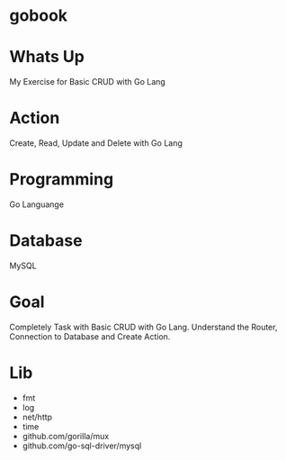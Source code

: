 # gobook

# Whats Up
My Exercise for Basic CRUD with Go Lang

# Action
Create, Read, Update and Delete with Go Lang

# Programming
Go Languange

# Database
MySQL

# Goal
Completely Task with Basic CRUD with Go Lang. Understand the Router, Connection to Database and Create Action.

# Lib
- fmt
- log
- net/http
- time
- github.com/gorilla/mux
- github.com/go-sql-driver/mysql

